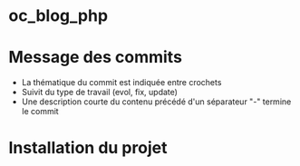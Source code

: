# oc_blog_php

# Message des commits
* La thématique du commit est indiquée entre crochets
* Suivit du type de travail (evol, fix, update)
* Une description courte du contenu précédé d'un séparateur "-" termine le commit

# Installation du projet
